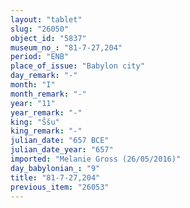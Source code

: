 ```yaml
---
layout: "tablet"
slug: "26050"
object_id: "5837"
museum_no_: "81-7-27,204"
period: "ENB"
place_of_issue: "Babylon city"
day_remark: "-"
month: "I"
month_remark: "-"
year: "11"
year_remark: "-"
king: "Ššu"
king_remark: "-"
julian_date: "657 BCE"
julian_date_year: "657"
imported: "Melanie Gross (26/05/2016)"
day_babylonian_: "9"
title: "81-7-27,204"
previous_item: "26053"
---
```

